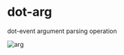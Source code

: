 # dot-arg

dot-event argument parsing operation

![arg](https://media.giphy.com/media/3o7TKzyIPAiMR1pErK/giphy.gif)
